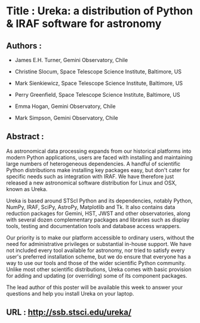 
Title : Ureka: a distribution of Python & IRAF software for astronomy
=====================================================================

Authors : 
----------


- James E.H. Turner, Gemini Observatory, Chile

- Christine Slocum, Space Telescope Science Institute, Baltimore, US

- Mark Sienkiewicz, Space Telescope Science Institute, Baltimore, US

- Perry Greenfield, Space Telescope Science Institute, Baltimore, US

- Emma Hogan, Gemini Observatory, Chile

- Mark Simpson, Gemini Observatory, Chile



Abstract : 
----------

As astronomical data processing expands from our historical platforms into modern Python applications, users are faced with installing and maintaining large numbers of heterogeneous dependencies. A handful of scientific Python distributions make installing key packages easy, but don't cater for specific needs such as integration with IRAF. We have therefore just released a new astronomical software distribution for Linux and OSX, known as Ureka.

Ureka is based around STScI Python and its dependencies, notably Python, NumPy, IRAF, SciPy, AstroPy, Matplotlib and Tk. It also contains data reduction packages for Gemini, HST, JWST and other observatories, along with several dozen complementary packages and libraries such as display tools, testing and documentation tools and database access wrappers.

Our priority is to make our platform accessible to ordinary users, without the need for administrative privileges or substantial in-house support. We have not included every tool available for astronomy, nor tried to satisfy every user's preferred installation scheme, but we do ensure that everyone has a way to use our tools and those of the wider scientific Python community. Unlike most other scientific distributions, Ureka comes with basic provision for adding and updating (or overriding) some of its component packages.

The lead author of this poster will be available this week to answer your questions and help you install Ureka on your laptop.


URL : http://ssb.stsci.edu/ureka/
---------------------------------

